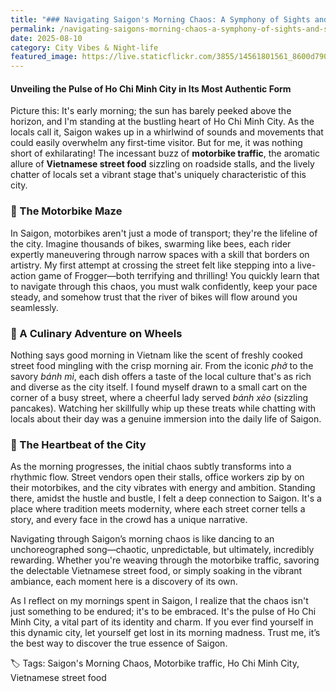 ```yaml
---
title: "### Navigating Saigon's Morning Chaos: A Symphony of Sights and Sounds"
permalink: /navigating-saigons-morning-chaos-a-symphony-of-sights-and-sounds/
date: 2025-08-10
category: City Vibes & Night-life
featured_image: https://live.staticflickr.com/3855/14561801561_8600d7904d.jpg
---
```


#### Unveiling the Pulse of Ho Chi Minh City in Its Most Authentic Form

Picture this: It's early morning; the sun has barely peeked above the horizon, and I'm standing at the bustling heart of Ho Chi Minh City. As the locals call it, Saigon wakes up in a whirlwind of sounds and movements that could easily overwhelm any first-time visitor. But for me, it was nothing short of exhilarating! The incessant buzz of **motorbike traffic**, the aromatic allure of **Vietnamese street food** sizzling on roadside stalls, and the lively chatter of locals set a vibrant stage that's uniquely characteristic of this city.

### 🛵 The Motorbike Maze
In Saigon, motorbikes aren't just a mode of transport; they're the lifeline of the city. Imagine thousands of bikes, swarming like bees, each rider expertly maneuvering through narrow spaces with a skill that borders on artistry. My first attempt at crossing the street felt like stepping into a live-action game of Frogger—both terrifying and thrilling! You quickly learn that to navigate through this chaos, you must walk confidently, keep your pace steady, and somehow trust that the river of bikes will flow around you seamlessly.

### 🍲 A Culinary Adventure on Wheels
Nothing says good morning in Vietnam like the scent of freshly cooked street food mingling with the crisp morning air. From the iconic *phở* to the savory *bánh mì*, each dish offers a taste of the local culture that's as rich and diverse as the city itself. I found myself drawn to a small cart on the corner of a busy street, where a cheerful lady served *bánh xèo* (sizzling pancakes). Watching her skillfully whip up these treats while chatting with locals about their day was a genuine immersion into the daily life of Saigon.

### 🌆 The Heartbeat of the City
As the morning progresses, the initial chaos subtly transforms into a rhythmic flow. Street vendors open their stalls, office workers zip by on their motorbikes, and the city vibrates with energy and ambition. Standing there, amidst the hustle and bustle, I felt a deep connection to Saigon. It's a place where tradition meets modernity, where each street corner tells a story, and every face in the crowd has a unique narrative.

Navigating through Saigon’s morning chaos is like dancing to an unchoreographed song—chaotic, unpredictable, but ultimately, incredibly rewarding. Whether you're weaving through the motorbike traffic, savoring the delectable Vietnamese street food, or simply soaking in the vibrant ambiance, each moment here is a discovery of its own.

As I reflect on my mornings spent in Saigon, I realize that the chaos isn't just something to be endured; it's to be embraced. It's the pulse of Ho Chi Minh City, a vital part of its identity and charm. If you ever find yourself in this dynamic city, let yourself get lost in its morning madness. Trust me, it’s the best way to discover the true essence of Saigon.

🏷️ Tags: Saigon's Morning Chaos, Motorbike traffic, Ho Chi Minh City, Vietnamese street food